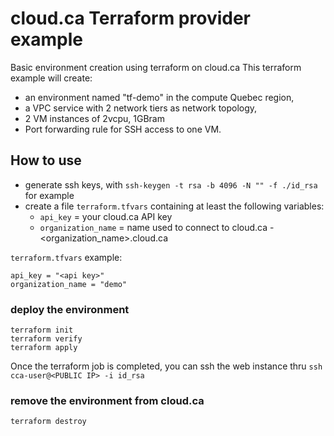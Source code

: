 # cloud.ca Terraform provider example

Basic environment creation using terraform on cloud.ca
This terraform example will create:
- an environment named "tf-demo" in the compute Quebec region,
- a VPC service with 2 network tiers as network topology,
- 2 VM instances of 2vcpu, 1GBram
- Port forwarding rule for SSH access to one VM.

## How to use

- generate ssh keys, with `ssh-keygen -t rsa -b 4096 -N "" -f ./id_rsa` for example
- create a file `terraform.tfvars` containing at least the following variables:
  - `api_key` = your cloud.ca API key
  - `organization_name` = name used to connect to cloud.ca - \<organization_name>.cloud.ca

`terraform.tfvars` example:

```
api_key = "<api key>"
organization_name = "demo"
```

### deploy the environment

```
terraform init
terraform verify
terraform apply
```

Once the terraform job is completed, you can ssh the web instance thru
`ssh cca-user@<PUBLIC IP> -i id_rsa`

### remove the environment from cloud.ca

```
terraform destroy
```
